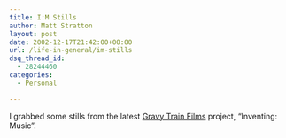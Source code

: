 ```yaml
---
title: I:M Stills
author: Matt Stratton
layout: post
date: 2002-12-17T21:42:00+00:00
url: /life-in-general/im-stills
dsq_thread_id:
  - 28244460
categories:
  - Personal

---
```

I grabbed some stills from the latest [Gravy Train Films][1] project, &#8220;Inventing: Music&#8221;.

 [1]: https://www.gravytrainfilms.com